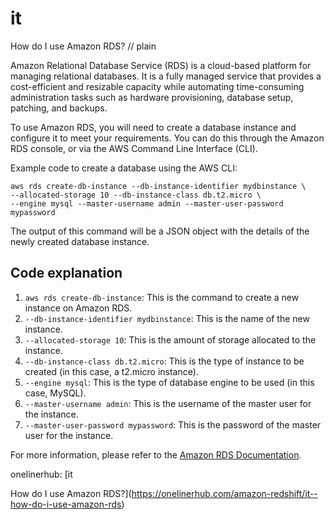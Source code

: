 # it

How do I use Amazon RDS?
// plain

Amazon Relational Database Service (RDS) is a cloud-based platform for managing relational databases. It is a fully managed service that provides a cost-efficient and resizable capacity while automating time-consuming administration tasks such as hardware provisioning, database setup, patching, and backups.

To use Amazon RDS, you will need to create a database instance and configure it to meet your requirements. You can do this through the Amazon RDS console, or via the AWS Command Line Interface (CLI).

Example code to create a database using the AWS CLI:

```
aws rds create-db-instance --db-instance-identifier mydbinstance \
--allocated-storage 10 --db-instance-class db.t2.micro \
--engine mysql --master-username admin --master-user-password mypassword
```

The output of this command will be a JSON object with the details of the newly created database instance.

## Code explanation


1. `aws rds create-db-instance`: This is the command to create a new instance on Amazon RDS.
2. `--db-instance-identifier mydbinstance`: This is the name of the new instance.
3. `--allocated-storage 10`: This is the amount of storage allocated to the instance.
4. `--db-instance-class db.t2.micro`: This is the type of instance to be created (in this case, a t2.micro instance).
5. `--engine mysql`: This is the type of database engine to be used (in this case, MySQL).
6. `--master-username admin`: This is the username of the master user for the instance.
7. `--master-user-password mypassword`: This is the password of the master user for the instance.

For more information, please refer to the [Amazon RDS Documentation](https://docs.aws.amazon.com/AmazonRDS/latest/UserGuide/Welcome.html).

onelinerhub: [it

How do I use Amazon RDS?](https://onelinerhub.com/amazon-redshift/it--how-do-i-use-amazon-rds)